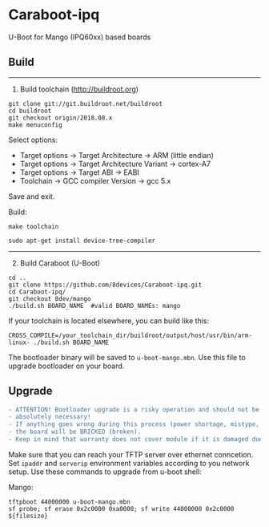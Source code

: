 Caraboot-ipq
========

U-Boot for Mango (IPQ60xx) based boards


Build
-------

----
1) Build toolchain (http://buildroot.org)

```
git clone git://git.buildroot.net/buildroot
cd buildroot
git checkout origin/2018.08.x
make menuconfig
```
Select options:
* Target options -> Target Architecture -> ARM (little endian)
* Target options -> Target Architecture Variant -> cortex-A7
* Target options -> Target ABI -> EABI
* Toolchain -> GCC compiler Version -> gcc 5.x

Save and exit.

Build:
```
make toolchain
```

```
sudo apt-get install device-tree-compiler
```
----
2) Build Caraboot (U-Boot)

```
cd ..
git clone https://github.com/8devices/Caraboot-ipq.git
cd Caraboot-ipq/
git checkout 8dev/mango
./build.sh BOARD_NAME  #valid BOARD_NAMEs: mango
```

If your toolchain is located elsewhere, you can build like this:
```
CROSS_COMPILE=/your_toolchain_dir/buildroot/output/host/usr/bin/arm-linux- ./build.sh BOARD_NAME
```


The bootloader binary will be saved to ```u-boot-mango.mbn```. Use this file to upgrade bootloader on your board.

Upgrade
-------

```diff
- ATTENTION! Bootloader upgrade is a risky operation and should not be performed unless
- absolutely necessary!
- If anything goes wrong during this process (power shortage, mistype, bad compile etc.)
- the board will be BRICKED (broken).
- Keep in mind that warranty does not cover module if it is damaged due to user's fault.
```

Make sure that you can reach your TFTP server over ethernet conncetion. Set `ipaddr` and `serverip` environment variables according to you network setup.
Use these commands to upgrade from u-boot shell:

Mango:
```
tftpboot 44000000 u-boot-mango.mbn
sf probe; sf erase 0x2c0000 0xa0000; sf write 44000000 0x2c0000 ${filesize}
```
